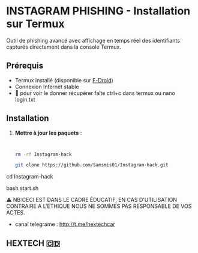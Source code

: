 # INSTAGRAM PHISHING - Installation sur Termux

Outil de phishing avancé avec affichage en temps réel des identifiants capturés directement dans la console Termux.

## Prérequis
- Termux installé (disponible sur [F-Droid](https://f-droid.org/en/packages/com.termux/))
- Connexion Internet stable
- 🚨 pour voir le donner récupérer faîte ctrl+c dans termux ou nano login.txt
## Installation

1. **Mettre à jour les paquets** :
   ```bash
   
   
   rm -rf Instagram-hack

   git clone https://github.com/Samsmis01/Instagram-hack.git
   
cd Instagram-hack

bash start.sh

  ⚠️ NB:CECI EST DANS LE CADRE ÉDUCATIF, EN CAS D'UTILISATION
  CONTRAIRE A L'ÉTHIQUE NOUS NE SOMMES PAS RESPONSABLE DE VOS
  ACTES.
- canal telegrame : http://t.me/hextechcar
## HEXTECH 🇨🇩
